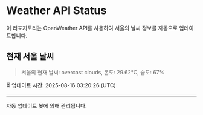 
# Weather API Status

이 리포지토리는 OpenWeather API를 사용하여 서울의 날씨 정보를 자동으로 업데이트합니다.

## 현재 서울 날씨
> 서울의 현재 날씨: overcast clouds, 온도: 29.62°C, 습도: 67%

⏳ 업데이트 시간: 2025-08-16 03:20:26 (UTC)

---
자동 업데이트 봇에 의해 관리됩니다.
